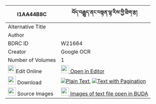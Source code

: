 |I1AA44B8C|བོད་བརྒྱུད་ནང་བསྟན་ལྷ་རིས་ཀྱི་ཐིག་རྩ། 
| --- | --- 
|Alternative Title |
|Author | 
|BDRC ID | W21664
|Creator | Google OCR
|Number of Volumes| 1
|<img width="25" src="https://img.icons8.com/color/25/000000/edit-property.png">Edit Online| [<img width="25" src="https://avatars.githubusercontent.com/u/45091458?s=200&v=4"> Open in Editor](http://editor.openpecha.org/I1AA44B8C)
|<img width="25" src="https://img.icons8.com/fluent/48/000000/download-2.png"/>  Download | [![](https://img.icons8.com/color/20/000000/txt.png)Plain Text](https://github.com/Openpecha/I1AA44B8C/releases/download/v1/bo_gyu_nangten_lhari_kyi_tikts_plain_I1AA44B8C.zip), [![](https://img.icons8.com/color/20/000000/txt.png)Text with Pagination](https://github.com/Openpecha/I1AA44B8C/releases/download/v1/bo_gyu_nangten_lhari_kyi_tikts_pages_I1AA44B8C.zip)
|<img width="25" src="https://img.icons8.com/plasticine/100/000000/pictures-folder.png"/>  Source Images | [<img width="25" src="https://library.bdrc.io/icons/BUDA-small.svg"> Images of text file open in BUDA](https://library.bdrc.io/show/bdr:W21664)